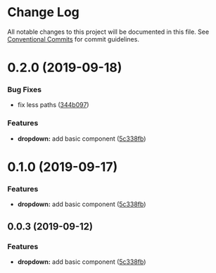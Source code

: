 # Change Log

All notable changes to this project will be documented in this file.
See [Conventional Commits](https://conventionalcommits.org) for commit guidelines.

# 0.2.0 (2019-09-18)


### Bug Fixes

* fix less paths ([344b097](https://github.com/synerise/ds/commit/344b097))


### Features

* **dropdown:** add basic component ([5c338fb](https://github.com/synerise/ds/commit/5c338fb))





# 0.1.0 (2019-09-17)


### Features

* **dropdown:** add basic component ([5c338fb](https://github.com/synerise/ds/commit/5c338fb))





## 0.0.3 (2019-09-12)


### Features

* **dropdown:** add basic component ([5c338fb](https://github.com/synerise/ds/commit/5c338fb))
